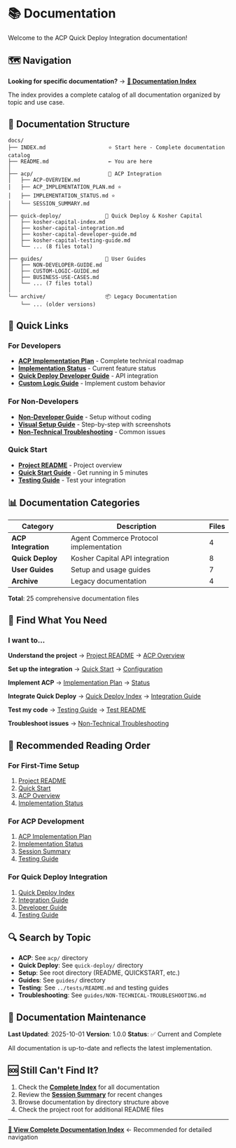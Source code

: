 # 📚 Documentation

Welcome to the ACP Quick Deploy Integration documentation!

## 🗺️ Navigation

**Looking for specific documentation?** → **[📖 Documentation Index](INDEX.md)**

The index provides a complete catalog of all documentation organized by topic and use case.

## 📂 Documentation Structure

```
docs/
├── INDEX.md                    ⭐ Start here - Complete documentation catalog
├── README.md                   ← You are here
│
├── acp/                        🎯 ACP Integration
│   ├── ACP-OVERVIEW.md
│   ├── ACP_IMPLEMENTATION_PLAN.md ⭐
│   ├── IMPLEMENTATION_STATUS.md ⭐
│   └── SESSION_SUMMARY.md
│
├── quick-deploy/              🚀 Quick Deploy & Kosher Capital
│   ├── kosher-capital-index.md
│   ├── kosher-capital-integration.md
│   ├── kosher-capital-developer-guide.md
│   ├── kosher-capital-testing-guide.md
│   └── ... (8 files total)
│
├── guides/                    📘 User Guides
│   ├── NON-DEVELOPER-GUIDE.md
│   ├── CUSTOM-LOGIC-GUIDE.md
│   ├── BUSINESS-USE-CASES.md
│   └── ... (7 files total)
│
└── archive/                   📦 Legacy Documentation
    └── ... (older versions)
```

## 🚀 Quick Links

### For Developers
- **[ACP Implementation Plan](acp/ACP_IMPLEMENTATION_PLAN.md)** - Complete technical roadmap
- **[Implementation Status](acp/IMPLEMENTATION_STATUS.md)** - Current feature status
- **[Quick Deploy Developer Guide](quick-deploy/kosher-capital-developer-guide.md)** - API integration
- **[Custom Logic Guide](guides/CUSTOM-LOGIC-GUIDE.md)** - Implement custom behavior

### For Non-Developers
- **[Non-Developer Guide](guides/NON-DEVELOPER-GUIDE.md)** - Setup without coding
- **[Visual Setup Guide](guides/VISUAL-SETUP-GUIDE.md)** - Step-by-step with screenshots
- **[Non-Technical Troubleshooting](guides/NON-TECHNICAL-TROUBLESHOOTING.md)** - Common issues

### Quick Start
- **[Project README](../README.md)** - Project overview
- **[Quick Start Guide](../QUICKSTART.md)** - Get running in 5 minutes
- **[Testing Guide](../tests/README.md)** - Test your integration

## 📊 Documentation Categories

| Category | Description | Files |
|----------|-------------|-------|
| **ACP Integration** | Agent Commerce Protocol implementation | 4 |
| **Quick Deploy** | Kosher Capital API integration | 8 |
| **User Guides** | Setup and usage guides | 7 |
| **Archive** | Legacy documentation | 4 |

**Total**: 25 comprehensive documentation files

## 🎯 Find What You Need

### I want to...

**Understand the project**
→ [Project README](../README.md) → [ACP Overview](acp/ACP-OVERVIEW.md)

**Set up the integration**
→ [Quick Start](../QUICKSTART.md) → [Configuration](../CONFIGURATION.md)

**Implement ACP**
→ [Implementation Plan](acp/ACP_IMPLEMENTATION_PLAN.md) → [Status](acp/IMPLEMENTATION_STATUS.md)

**Integrate Quick Deploy**
→ [Quick Deploy Index](quick-deploy/kosher-capital-index.md) → [Integration Guide](quick-deploy/kosher-capital-integration.md)

**Test my code**
→ [Testing Guide](quick-deploy/kosher-capital-testing-guide.md) → [Test README](../tests/README.md)

**Troubleshoot issues**
→ [Non-Technical Troubleshooting](guides/NON-TECHNICAL-TROUBLESHOOTING.md)

## 📖 Recommended Reading Order

### For First-Time Setup
1. [Project README](../README.md)
2. [Quick Start](../QUICKSTART.md)
3. [ACP Overview](acp/ACP-OVERVIEW.md)
4. [Implementation Status](acp/IMPLEMENTATION_STATUS.md)

### For ACP Development
1. [ACP Implementation Plan](acp/ACP_IMPLEMENTATION_PLAN.md)
2. [Implementation Status](acp/IMPLEMENTATION_STATUS.md)
3. [Session Summary](acp/SESSION_SUMMARY.md)
4. [Testing Guide](../tests/README.md)

### For Quick Deploy Integration
1. [Quick Deploy Index](quick-deploy/kosher-capital-index.md)
2. [Integration Guide](quick-deploy/kosher-capital-integration.md)
3. [Developer Guide](quick-deploy/kosher-capital-developer-guide.md)
4. [Testing Guide](quick-deploy/kosher-capital-testing-guide.md)

## 🔍 Search by Topic

- **ACP**: See `acp/` directory
- **Quick Deploy**: See `quick-deploy/` directory
- **Setup**: See root directory (README, QUICKSTART, etc.)
- **Guides**: See `guides/` directory
- **Testing**: See `../tests/README.md` and testing guides
- **Troubleshooting**: See `guides/NON-TECHNICAL-TROUBLESHOOTING.md`

## 📅 Documentation Maintenance

**Last Updated**: 2025-10-01
**Version**: 1.0.0
**Status**: ✅ Current and Complete

All documentation is up-to-date and reflects the latest implementation.

## 🆘 Still Can't Find It?

1. Check the **[Complete Index](INDEX.md)** for all documentation
2. Review the **[Session Summary](acp/SESSION_SUMMARY.md)** for recent changes
3. Browse documentation by directory structure above
4. Check the project root for additional README files

---

**[📖 View Complete Documentation Index](INDEX.md)** ← Recommended for detailed navigation
